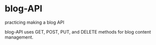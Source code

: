 # blog-API
practicing making a blog API

blog-API uses GET, POST, PUT, and DELETE methods for blog content management.

